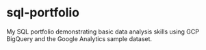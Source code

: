 # sql-portfolio
My SQL portfolio demonstrating basic data analysis skills using GCP BigQuery and the Google Analytics sample dataset.

